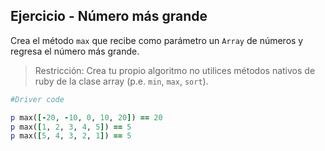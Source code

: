 ## Ejercicio - Número más grande

Crea el método `max` que recibe como parámetro un `Array` de números y regresa el número más grande. 

> Restricción: Crea tu propio algoritmo no utilices métodos nativos de ruby de la clase array (p.e. `min`, `max`, `sort`).


```ruby
#Driver code

p max([-20, -10, 0, 10, 20]) == 20
p max([1, 2, 3, 4, 5]) == 5
p max([5, 4, 3, 2, 1]) == 5
```